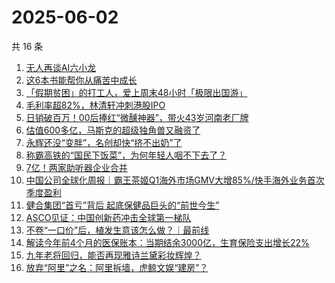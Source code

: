 # 2025-06-02

共 16 条

<!-- BEGIN 36KR -->
<!-- 最后更新时间 2025-06-02 04:17:36 +0800 -->
1. [无人再谈AI六小龙](https://36kr.com/p/3316013463266566)
1. [这6本书能帮你从痛苦中成长](https://36kr.com/p/3286811187667843)
1. [「假期贫困」的打工人，爱上周末48小时「极限出国游」](https://36kr.com/p/3314797112960770)
1. [毛利率超82%，林清轩冲刺港股IPO](https://36kr.com/p/3316293321681157)
1. [日销破百万！00后捧红“微醺神器”，带火43岁河南老厂牌](https://36kr.com/p/3316528221891072)
1. [估值600多亿，马斯克的超级独角兽又融资了](https://36kr.com/p/3315871739750662)
1. [永辉还没“变胖”，名创却快“挤不出奶”了](https://36kr.com/p/3306451879811590)
1. [称霸高铁的“国民下饭菜”，为何年轻人咽不下去了？](https://36kr.com/p/3316070574287365)
1. [7亿！两家助听器企业合并](https://36kr.com/p/3315758006233609)
1. [中国公司全球化周报｜霸王茶姬Q1海外市场GMV大增85%/快手海外业务首次季度盈利](https://36kr.com/p/3315973238892802)
1. [健合集团“首亏”背后    起底保健品巨头的“前世今生”](https://36kr.com/p/3316592696501504)
1. [ASCO见证：中国创新药冲击全球第一梯队](https://36kr.com/p/3317172619667719)
1. [不卷“一口价”后，植发生意该怎么做？｜最前线](https://36kr.com/p/3314520982595587)
1. [解读今年前4个月的医保账本：当期结余3000亿，生育保险支出增长22%](https://36kr.com/p/3315949206415625)
1. [九年老将回归，能否再现雅诗兰黛彩妆辉煌？](https://36kr.com/p/3316432491768320)
1. [放弃“阿里”之名：阿里拆墙，虎鲸文娱“建房”？](https://36kr.com/p/3315163160013317)
<!-- END 36KR -->